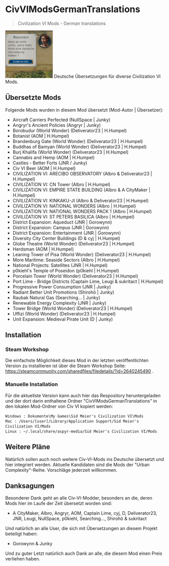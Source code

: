 # CivVIModsGermanTranslations
> Civilization VI Mods - German translations

![Logo](CivVIModsGermanTranslations_logo_small.png)
Deutsche Übersetzungen für diverse Civilization VI Mods.

## Übersetzte Mods

Folgende Mods wurden in diesem Mod übersetzt (Mod-Autor | Übersetzer):

- Aircraft Carriers Perfected (NullSpace | Junky)
- Angryr's Ancient Policies (Angryr | Junky)
- Borobudur (World Wonder) (Deliverator23 | H.Humpel)
- Botanist (AOM | H.Humpel)
- Brandenburg Gate (World Wonder) (Deliverator23 | H.Humpel)
- Buddhas of Bamyan (World Wonder) (Deliverator23 | H.Humpel)
- Burj Khalifa (World Wonder) (Deliverator23 | H.Humpel)
- Cannabis and Hemp (AOM | H.Humpel)
- Castles - Better Forts (JNR / Junky)
- Civ VI Beer (AOM | H.Humpel)
- CIVILIZATION VI: ARECIBO OBSERVATORY (Albro & Deliverator23 | H.Humpel)
- CIVILIZATION VI: CN Tower (Albro | H.Humpel)
- CIVILIZATION VI: EMPIRE STATE BUILDING (Albro & A CityMaker | H.Humpel)
- CIVILIZATION VI: KINKAKU-JI (Albro & Deliverator23 | H.Humpel)
- CIVILIZATION VI: NATIONAL WONDERS (Albro | H.Humpel)
- CIVILIZATION VI: NATIONAL WONDERS PACK 1 (Albro | H.Humpel)
- CIVILIZATION VI: ST PETERS BASILICA (Albro | H.Humpel)
- District Expansion: Aqueduct (JNR | Gorowynn)
- District Expansion: Campus (JNR | Gorowynn)
- District Expansion: Entertainment (JNR | Gorowynn)
- Diversity City Center Buildings (D & cyj | H.Humpel)
- Globe Theatre (World Wonder) (Deliverator23 | H.Humpel)
- Herdsman (AOM | H.Humpel)
- Leaning Tower of Pisa (World Wonder) (Deliverator23 | H.Humpel)
- More Maritime: Seaside Sectors (Albro | H.Humpel)
- National Projects: Satellites (JNR | H.Humpel)
- p0kiehl's Temple of Poseidon (p0kiehl | H.Humpel)
- Porcelain Tower (World Wonder) (Deliverator23 | H.Humpel)
- Port Lime - Bridge Districts (Captain Lime, Leugi & sukritact | H.Humpel)
- Progressive Power Consumption (JNR | Junky)
- Radiant Better Unit Promotions (Shirohô | Junky)
- Raubak Natural Gas (Searching... | Junky)
- Renewable Energy Complexity (JNR | Junky)
- Tower Bridge (World Wonder) (Deliverator23 | H.Humpel)
- Uffizi (World Wonder) (Deliverator23 | H.Humpel)
- Unit Expansion: Medieval Pirate Unit (D | Junky)


## Installation

### Steam Workshop
Die einfachste Möglichkeit dieses Mod in der letzten veröffentlichten Version zu installieren ist über die Steam Workshop Seite: https://steamcommunity.com/sharedfiles/filedetails/?id=2640245490 .

### Manuelle Installation
Für die aktuellste Version kann auch hier das Respository heruntergeladen und der dort darin enthaltene Ordner "CivVIModsGermanTranslations" in den lokalen Mod-Ordner von Civ VI kopiert werden:

```
Windows : Dokumente\My Games\Sid Meier's Civilization VI\Mods
Mac : /Users/[user]/Library/Application Support/Sid Meier's Civilization VI/Mods
Linux : ~/.local/share/aspyr-media/Sid Meier's Civilization VI/Mods
```

## Weitere Pläne
Natürlich sollen auch noch weitere Civ-VI-Mods ins Deutsche übersetzt und hier integriert werden. Aktuelle Kandidaten sind die Mods der "Urban Complexity"-Reihe. Vorschläge jederzeit willkommen.

## Danksagungen

Besonderer Dank geht an alle Civ-VI-Modder, besonders an die, deren Mods hier im Laufe der Zeit übersetzt worden sind:

- A CityMaker, Albro, Angryr, AOM, Captain Lime, cyj, D, Deliverator23, JNR, Leugi, NullSpace, p0kiehl, Searching..., Shirohô & sukritact

Und natürlich an alle User, die sich mit Übersetzungen an diesem Projekt beteiligt haben:

- Gorowynn & Junky


Und zu guter Letzt natürlich auch Dank an alle, die diesem Mod einen Preis verliehen haben.
